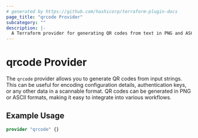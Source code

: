 ```yaml
---
# generated by https://github.com/hashicorp/terraform-plugin-docs
page_title: "qrcode Provider"
subcategory: ""
description: |-
  A Terraform provider for generating QR codes from text in PNG and ASCII formats.
---
```


# qrcode Provider

The `qrcode` provider allows you to generate QR codes from input strings. This can be useful for encoding configuration details, authentication keys, or any other data in a scannable format. QR codes can be generated in PNG or ASCII formats, making it easy to integrate into various workflows.

## Example Usage

```terraform
provider "qrcode" {}
```
